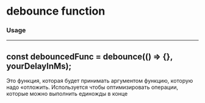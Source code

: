 # debounce function
### Usage 
---
const debouncedFunc = debounce(() => {}, yourDelayInMs);
---

Это функция, которая будет принимать аргументом функцию, которую надо «отложить.
Используется чтобы оптимизировать операции, которые можно выполнить единожды в конце
